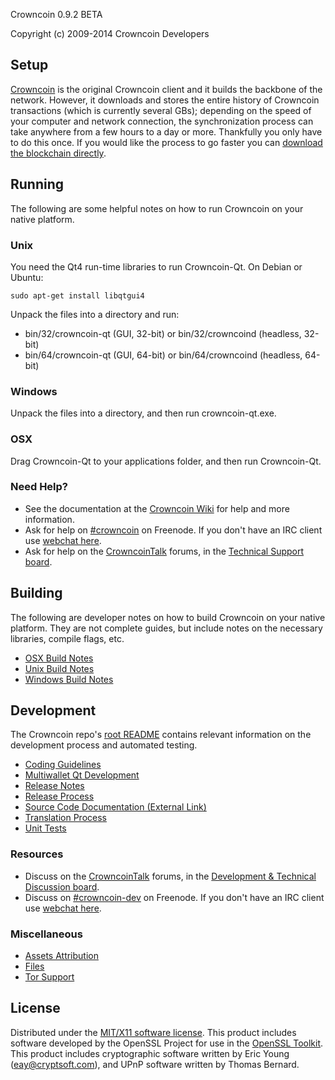 Crowncoin 0.9.2 BETA

Copyright (c) 2009-2014 Crowncoin Developers


Setup
---------------------
[Crowncoin](http://crowncoin.org/en/download) is the original Crowncoin client and it builds the backbone of the network. However, it downloads and stores the entire history of Crowncoin transactions (which is currently several GBs); depending on the speed of your computer and network connection, the synchronization process can take anywhere from a few hours to a day or more. Thankfully you only have to do this once. If you would like the process to go faster you can [download the blockchain directly](bootstrap.md).

Running
---------------------
The following are some helpful notes on how to run Crowncoin on your native platform. 

### Unix

You need the Qt4 run-time libraries to run Crowncoin-Qt. On Debian or Ubuntu:

	sudo apt-get install libqtgui4

Unpack the files into a directory and run:

- bin/32/crowncoin-qt (GUI, 32-bit) or bin/32/crowncoind (headless, 32-bit)
- bin/64/crowncoin-qt (GUI, 64-bit) or bin/64/crowncoind (headless, 64-bit)



### Windows

Unpack the files into a directory, and then run crowncoin-qt.exe.

### OSX

Drag Crowncoin-Qt to your applications folder, and then run Crowncoin-Qt.

### Need Help?

* See the documentation at the [Crowncoin Wiki](https://en.crowncoin.it/wiki/Main_Page)
for help and more information.
* Ask for help on [#crowncoin](http://webchat.freenode.net?channels=crowncoin) on Freenode. If you don't have an IRC client use [webchat here](http://webchat.freenode.net?channels=crowncoin).
* Ask for help on the [CrowncoinTalk](https://crowncointalk.org/) forums, in the [Technical Support board](https://crowncointalk.org/index.php?board=4.0).

Building
---------------------
The following are developer notes on how to build Crowncoin on your native platform. They are not complete guides, but include notes on the necessary libraries, compile flags, etc.

- [OSX Build Notes](build-osx.md)
- [Unix Build Notes](build-unix.md)
- [Windows Build Notes](build-msw.md)

Development
---------------------
The Crowncoin repo's [root README](https://github.com/crowncoin/crowncoin/blob/master/README.md) contains relevant information on the development process and automated testing.

- [Coding Guidelines](coding.md)
- [Multiwallet Qt Development](multiwallet-qt.md)
- [Release Notes](release-notes.md)
- [Release Process](release-process.md)
- [Source Code Documentation (External Link)](https://dev.visucore.com/crowncoin/doxygen/)
- [Translation Process](translation_process.md)
- [Unit Tests](unit-tests.md)

### Resources
* Discuss on the [CrowncoinTalk](https://crowncointalk.org/) forums, in the [Development & Technical Discussion board](https://crowncointalk.org/index.php?board=6.0).
* Discuss on [#crowncoin-dev](http://webchat.freenode.net/?channels=crowncoin) on Freenode. If you don't have an IRC client use [webchat here](http://webchat.freenode.net/?channels=crowncoin-dev).

### Miscellaneous
- [Assets Attribution](assets-attribution.md)
- [Files](files.md)
- [Tor Support](tor.md)

License
---------------------
Distributed under the [MIT/X11 software license](http://www.opensource.org/licenses/mit-license.php).
This product includes software developed by the OpenSSL Project for use in the [OpenSSL Toolkit](http://www.openssl.org/). This product includes
cryptographic software written by Eric Young ([eay@cryptsoft.com](mailto:eay@cryptsoft.com)), and UPnP software written by Thomas Bernard.
